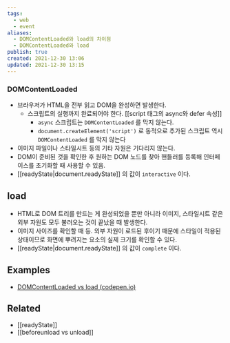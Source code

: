 ```yaml
---
tags:
  - web
  - event
aliases:
  - DOMContentLoaded와 load의 차이점
  - DOMContentLoaded와 load
publish: true
created: 2021-12-30 13:06
updated: 2021-12-30 13:15
---
```


### DOMContentLoaded

- 브라우저가 HTML을 전부 읽고 DOM을 완성하면 발생한다.
	- 스크립트의 실행까지 완료되어야 한다. [[script 태그의 async와 defer 속성]]
		- `async` 스크립트는 `DOMContentLoaded` 를 막지 않는다.
		- `document.createElement('script')` 로 동적으로 추가된 스크립트 역시 `DOMContentLoaded` 를 막지 않는다
- 이미지 파일이나 스타일시트 등의 기타 자원은 기다리지 않는다.
- DOM이 준비된 것을 확인한 후 원하는 DOM 노드를 찾아 핸들러를 등록해 인터페이스를 초기화할 때 사용할 수 있음.
- [[readyState|document.readyState]] 의 값이 `interactive` 이다.

## load

- HTML로 DOM 트리를 만드는 게 완성되었을 뿐만 아니라 이미지, 스타일시트 같은 외부 자원도 모두 불러오는 것이 끝났을 때 발생한다.
- 이미지 사이즈를 확인할 때 등. 외부 자원이 로드된 후이기 때문에 스타일이 적용된 상태이므로 화면에 뿌려지는 요소의 실제 크기를 확인할 수 있다.
- [[readyState|document.readyState]] 의 값이 `complete` 이다.

## Examples

- [DOMContentLoaded vs load (codepen.io)](https://codepen.io/LukeAskew/full/LnJsE)

## Related

- [[readyState]]
- [[beforeunload vs unload]]